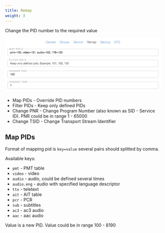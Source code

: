 ```yaml
---
title: Remap
weight: 3
---
```


Change the PID number to the required value

![Remap Options](form.png)

- Map PIDs - Override PID numbers
- Filter PIDs - Keep only defined PIDs
- Change PNR - Change Program Number (also known as SID - Service ID). PNR could be in range 1 - 65000
- Change TSID - Change Transport Stream Identifier

## Map PIDs

Format of mapping pid is `key=value` several pairs should splitted by comma.

Available keys:

- `pmt` - PMT table
- `video` - video
- `audio` - audio, could be defined several times
- `audio.eng` - audio with specified language descriptor
- `ttx` - teletext
- `ait` - AIT table
- `pcr` - PCR
- `sub` - subtitles
- `ac3` - ac3 audio
- `aac` - aac audio

Value is a new PID. Value could be in range 100 - 8190
